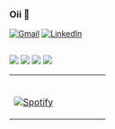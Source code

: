 ### Oii 👋

[![Gmail](https://img.shields.io/badge/-Gmail-%23333?style=for-the-badge&logo=gmail&logoColor=white)](mailto:larapalmeira38@gmail.com)
[![LinkedIn](https://img.shields.io/badge/-LinkedIn-%230077B5?style=for-the-badge&logo=linkedin&logoColor=white)](https://www.linkedin.com/in/lara-palmeira-679793303/)


<table width="100%"> 
  <tr>
  <td width="50%">

&nbsp; <br> [![Spotify](https://spotify-now-playing-cuukiii.vercel.app//api/spotify?background_color=0d1117&border_color=ffffff)](https://open.spotify.com/playlist/0UMZlMhKrYQfIR9hoVfg3j)

  </td>
<div align="center">
  <a href="https://linktr.ee/laroquildes">
</div>
  
  ##
 
<div>  

  <a href="https://www.instagram.com/lrmrchs" target="_blank"><img src="https://img.shields.io/badge/-Instagram-%23E4405F?style=for-the-badge&logo=instagram&logoColor=white" target="_blank"></a>
 	<a href="https://www.twitch.tv/laroquildes" target="_blank"><img src="https://img.shields.io/badge/Twitch-9146FF?style=for-the-badge&logo=twitch&logoColor=white" target="_blank"></a>
  <a href = "mailto:larapalmeira38@gmail.com"><img src="https://img.shields.io/badge/Microsoft_Outlook-0078D4?style=for-the-badge&logo=microsoft-outlook&logoColor=white" target="_blank"></a>
   <a href="https://linktr.ee/laroquildes" target="_blank"><img src="https://img.shields.io/badge/linktree-1de9b6?style=for-the-badge&logo=linktree&logoColor=white"></a>
  
</div>
